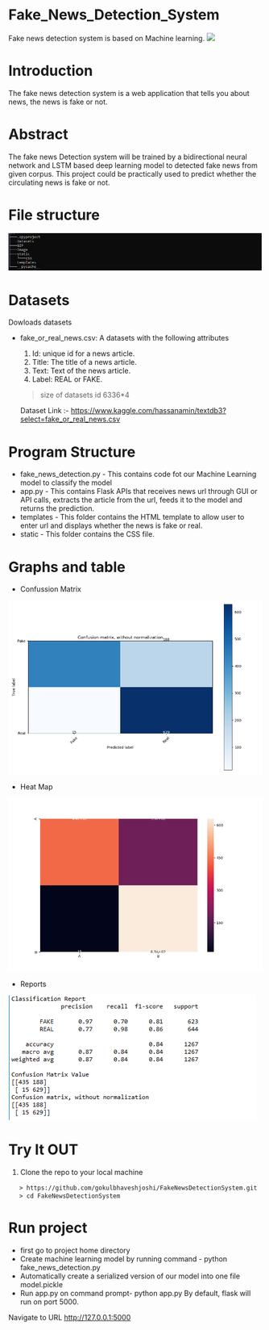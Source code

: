 # Fake_News_Detection_System
 Fake news detection system is based on Machine learning.
<img src="GIF/gif.gif">

# Introduction
The fake news detection system is a web application that tells you about news, the news is fake or not.

# Abstract 
The fake news Detection system will be trained by a bidirectional neural network and LSTM based deep learning model to detected fake news from given corpus. This project could be practically used to predict whether the circulating news is fake or not.

# File structure
<img src="image/file-structure.png">

# Datasets
Dowloads datasets 
* fake_or_real_news.csv: A datasets with the following attributes
  1. Id: unique id for a news article.
  2. Title: The title of a news article.
  3. Text: Text of the news article.
  4. Label: REAL or FAKE.
  > size of datasets id 6336*4
  
  Dataset Link :- https://www.kaggle.com/hassanamin/textdb3?select=fake_or_real_news.csv


# Program Structure
* fake_news_detection.py - This contains code fot our Machine Learning model to classify the model 
* app.py - This contains Flask APIs that receives news url through GUI or API calls, extracts the article from the url, feeds it to the model and returns the prediction.
* templates - This folder contains the HTML template to allow user to enter url and displays whether the news is fake or real.
* static - This folder contains the CSS file.




# Graphs and table
* Confussion Matrix
<img src="image/confussion_matrix.png">

* Heat Map
<img src="image/Heat_map.png">

* Reports
<img src="image/Reports.png">

# Try It OUT
1. Clone the repo to your local machine
```
   > https://github.com/gokulbhaveshjoshi/FakeNewsDetectionSystem.git
   > cd FakeNewsDetectionSystem
```


# Run project
* first go to project home directory
* Create machine learning model by running command -
python fake_news_detection.py
* Automatically create a serialized version of our model into one file model.pickle
* Run app.py on command prompt-
python app.py
By default, flask will run on port 5000.

Navigate to URL http://127.0.0.1:5000 
